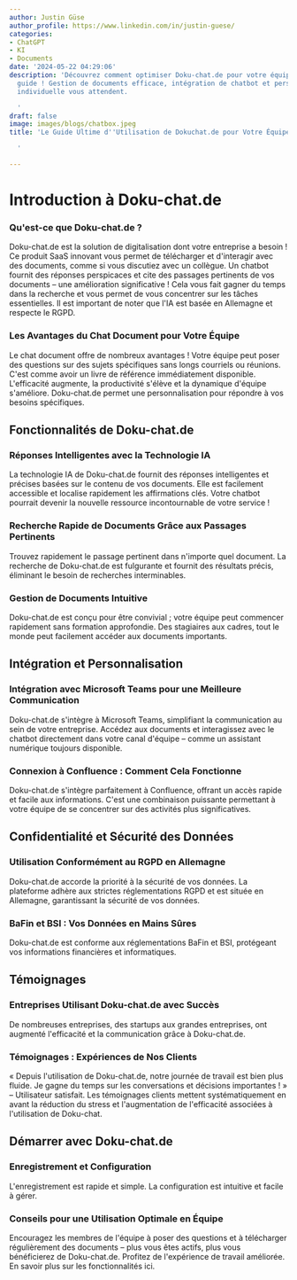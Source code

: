 ```yaml
---
author: Justin Güse
author_profile: https://www.linkedin.com/in/justin-guese/
categories:
- ChatGPT
- KI
- Documents
date: '2024-05-22 04:29:06'
description: 'Découvrez comment optimiser Doku-chat.de pour votre équipe dans notre
  guide ! Gestion de documents efficace, intégration de chatbot et personnalisation
  individuelle vous attendent.

  '
draft: false
image: images/blogs/chatbox.jpeg
title: 'Le Guide Ultime d''Utilisation de Dokuchat.de pour Votre Équipe

  '

---
```

# Introduction à Doku-chat.de

### Qu'est-ce que Doku-chat.de ?

Doku-chat.de est la solution de digitalisation dont votre entreprise a besoin ! Ce produit SaaS innovant vous permet de télécharger et d'interagir avec des documents, comme si vous discutiez avec un collègue. Un chatbot fournit des réponses perspicaces et cite des passages pertinents de vos documents – une amélioration significative !  Cela vous fait gagner du temps dans la recherche et vous permet de vous concentrer sur les tâches essentielles.  Il est important de noter que l'IA est basée en Allemagne et respecte le RGPD.

### Les Avantages du Chat Document pour Votre Équipe

Le chat document offre de nombreux avantages ! Votre équipe peut poser des questions sur des sujets spécifiques sans longs courriels ou réunions. C'est comme avoir un livre de référence immédiatement disponible. L'efficacité augmente, la productivité s'élève et la dynamique d'équipe s'améliore. Doku-chat.de permet une personnalisation pour répondre à vos besoins spécifiques.

## Fonctionnalités de Doku-chat.de

### Réponses Intelligentes avec la Technologie IA

La technologie IA de Doku-chat.de fournit des réponses intelligentes et précises basées sur le contenu de vos documents.  Elle est facilement accessible et localise rapidement les affirmations clés. Votre chatbot pourrait devenir la nouvelle ressource incontournable de votre service !

### Recherche Rapide de Documents Grâce aux Passages Pertinents

Trouvez rapidement le passage pertinent dans n'importe quel document. La recherche de Doku-chat.de est fulgurante et fournit des résultats précis, éliminant le besoin de recherches interminables.

### Gestion de Documents Intuitive

Doku-chat.de est conçu pour être convivial ; votre équipe peut commencer rapidement sans formation approfondie. Des stagiaires aux cadres, tout le monde peut facilement accéder aux documents importants.

## Intégration et Personnalisation

### Intégration avec Microsoft Teams pour une Meilleure Communication

Doku-chat.de s'intègre à Microsoft Teams, simplifiant la communication au sein de votre entreprise. Accédez aux documents et interagissez avec le chatbot directement dans votre canal d'équipe – comme un assistant numérique toujours disponible.

### Connexion à Confluence : Comment Cela Fonctionne

Doku-chat.de s'intègre parfaitement à Confluence, offrant un accès rapide et facile aux informations. C'est une combinaison puissante permettant à votre équipe de se concentrer sur des activités plus significatives.

## Confidentialité et Sécurité des Données

### Utilisation Conformément au RGPD en Allemagne

Doku-chat.de accorde la priorité à la sécurité de vos données. La plateforme adhère aux strictes réglementations RGPD et est située en Allemagne, garantissant la sécurité de vos données.

### BaFin et BSI : Vos Données en Mains Sûres

Doku-chat.de est conforme aux réglementations BaFin et BSI, protégeant vos informations financières et informatiques.

## Témoignages

### Entreprises Utilisant Doku-chat.de avec Succès

De nombreuses entreprises, des startups aux grandes entreprises, ont augmenté l'efficacité et la communication grâce à Doku-chat.de.

### Témoignages : Expériences de Nos Clients

« Depuis l'utilisation de Doku-chat.de, notre journée de travail est bien plus fluide. Je gagne du temps sur les conversations et décisions importantes ! » – Utilisateur satisfait. Les témoignages clients mettent systématiquement en avant la réduction du stress et l'augmentation de l'efficacité associées à l'utilisation de Doku-chat.


## Démarrer avec Doku-chat.de

### Enregistrement et Configuration

L'enregistrement est rapide et simple. La configuration est intuitive et facile à gérer.

### Conseils pour une Utilisation Optimale en Équipe

Encouragez les membres de l'équipe à poser des questions et à télécharger régulièrement des documents – plus vous êtes actifs, plus vous bénéficierez de Doku-chat.de. Profitez de l'expérience de travail améliorée.  En savoir plus sur les fonctionnalités ici.
